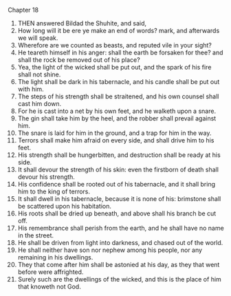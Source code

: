 

Chapter 18

1. THEN answered Bildad the Shuhite, and said,
2. How long will it be ere ye make an end of words?  mark, and afterwards we will speak.
3. Wherefore are we counted as beasts, and reputed vile in your sight?
4. He teareth himself in his anger: shall the earth be forsaken for thee?  and shall the rock be removed out of his place?
5. Yea, the light of the wicked shall be put out, and the spark of his fire shall not shine.
6. The light shall be dark in his tabernacle, and his candle shall be put out with him.
7. The steps of his strength shall be straitened, and his own counsel shall cast him down.
8. For he is cast into a net by his own feet, and he walketh upon a snare.
9. The gin shall take him by the heel, and the robber shall prevail against him.
10. The snare is laid for him in the ground, and a trap for him in the way.
11. Terrors shall make him afraid on every side, and shall drive him to his feet.
12. His strength shall be hungerbitten, and destruction shall be ready at his side.
13. It shall devour the strength of his skin: even the firstborn of death shall devour his strength.
14. His confidence shall be rooted out of his tabernacle, and it shall bring him to the king of terrors.
15. It shall dwell in his tabernacle, because it is none of his: brimstone shall be scattered upon his habitation.
16. His roots shall be dried up beneath, and above shall his branch be cut off.
17. His remembrance shall perish from the earth, and he shall have no name in the street.
18. He shall be driven from light into darkness, and chased out of the world.
19. He shall neither have son nor nephew among his people, nor any remaining in his dwellings.
20. They that come after him shall be astonied at his day, as they that went before were affrighted.
21. Surely such are the dwellings of the wicked, and this is the place of him that knoweth not God.
